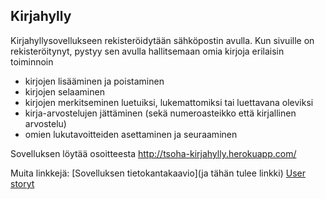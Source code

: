 ## Kirjahylly

Kirjahyllysovellukseen rekisteröidytään sähköpostin avulla. Kun sivuille on rekisteröitynyt, pystyy sen avulla hallitsemaan omia kirjoja erilaisin toiminnoin

  - kirjojen lisääminen ja poistaminen
  - kirjojen selaaminen
  - kirjojen merkitseminen luetuiksi, lukemattomiksi tai luettavana oleviksi
  - kirja-arvostelujen jättäminen (sekä numeroasteikko että kirjallinen arvostelu)
  - omien lukutavoitteiden asettaminen ja seuraaminen


Sovelluksen löytää osoitteesta http://tsoha-kirjahylly.herokuapp.com/ 

Muita linkkejä:
[Sovelluksen tietokantakaavio](ja tähän tulee linkki)
[User storyt](.../documentation/user_stories.md) 

